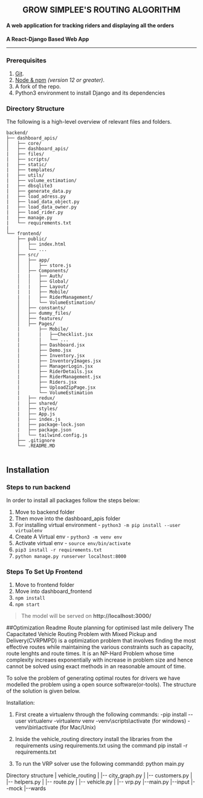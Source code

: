 
<h2 align="center">GROW SIMPLEE'S ROUTING ALGORITHM</h2>
<h4 align="left">A web application for tracking riders and displaying all the orders</h4>

**A React-Django Based  Web App**  

-------

### Prerequisites

1.  [Git](https://git-scm.com/downloads).
2.  [Node & npm](https://nodejs.org/en/download/) _(version 12 or greater)_.
3.  A fork of the repo.
4.  Python3 environment to install Django and its dependencies

### Directory Structure

The following is a high-level overview of relevant files and folders.

```
backend/
├── dashboard_apis/
│   ├── core/
│   ├── dashboard_apis/
|   ├── files/
|   ├── scripts/
|   ├── static/
|   ├── templates/
|   ├── utils/
|   ├── volume_estimation/
|   ├── dbsqlite3
|   ├── generate_data.py
|   ├── load_adress.py
|   ├── load_data_object.py
|   ├── load_data_owner.py
|   ├── load_rider.py
|   ├── manage.py 
|   └── requirements.txt
|
└── frontend/
    ├── public/
    │   ├── index.html
    │   └── ...
    ├── src/
    │   ├── app/
    │   │   ├── store.js
    │   ├── Components/
    |   |   ├── Auth/
    │   │   ├── Global/
    |   |   ├── Layout/
    |   |   ├── Mobile/
    |   |   ├── RiderManagement/
    │   │   └── VolumeEstimation/
    │   ├── constants/
    │   ├── dummy_files/
    │   ├── features/
    │   ├── Pages/
    |       ├── Mobile/
    |       |   ├──Checklist.jsx
    |       |   └── ...
    |       ├── Dashboard.jsx
    |       ├── Demo.jsx
    |       ├── Inventory.jsx
    |       ├── InventoryImages.jsx
    |       ├── ManagerLogin.jsx
    |       ├── RiderDetails.jsx
    |       ├── RiderManagement.jsx
    |       ├── Riders.jsx
    |       ├── UploadZipPage.jsx
    |       └── VolumeEstimation
    |   ├── redux/
    |   ├── shared/
    |   ├── styles/
    |   ├── App.js
    |   ├── index.js
    |   ├── package-lock.json
    |   ├── package.json
    |   └── tailwind.config.js
    ├── .gitignore
    └── .README.MD
       
```

## Installation

### Steps to run backend

In order to install all packages follow the steps below:

 1. Move to backend folder
 2. Then move into the dashboard_apis folder
 3. For installing virtual environment - `python3 -m pip install --user virtualenv`
 4. Create A Virtual env - `python3 -m venv env`
 5. Activate virtual env - `source env/bin/activate`
 6. `pip3 install -r requirements.txt`
 7. `python manage.py runserver localhost:8000`

### Steps To Set Up Frontend
 1. Move to frontend folder
 2. Move into dashboard_frontend
 3. `npm install`
 4. `npm start`




> The model will be served on **http://localhost:3000/**


##Optimization Readme
Route planning for optimised last mile delivery
The Capacitated Vehicle Routing Problem with Mixed Pickup and Delivery(CVRPMPD) is a optimization problem that involves finding the most effective routes while maintaining the various constraints such as capacity, route lenghts and route times. It is an NP-Hard Problem whose time complexity increaes exponentially with increase in problem size and hence cannot be solved using exact methods in an reasonable amount of time. 

To solve the problem of generating optimal routes for drivers we have modelled the problem using a open source software(or-tools). The structure of the solution is given below.

Installation:
1. First create a virtualenv through the following commands:
    -pip install --user virtualenv
    -virtualenv venv
    -venv\scripts\activate (for windows)
    -venv\bin\activate (for Mac/Unix)

2. Inside the vehicle_routing directory install the libraries from the requirements using requirements.txt using the command
    pip install -r requirements.txt

3. To run the VRP solver use the following commandd:
    python main.py

Directory structure
|  vehicle_routing
|  |-- city_graph.py
|  |-- customers.py
|  |-- helpers.py
|  |-- route.py
|  |-- vehicle.py
|  |-- vrp.py 
|--main.py
|--input
|--mock
|--wards

